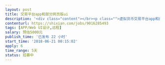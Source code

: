 ```yaml
---                
layout: post       
title: 交易平台app和部分网页版ui           
description: '<div class="content"></br><p class="">虚拟货币交易平台app和部分网页ui。要求熟悉本平台业务内容，有审美意识，有独创意识。能自主把本平台业务内容涵盖。精巧细致，美观大方。要求速度块、效率高。一周内能出结果。可以参考<a href="http://www.fcoin.com网页版。和www.ocx.com，的app，alcoin" rel="nofollow" target="_blank">www.fcoin.com网页版。和www.ocx.com，的app，alcoin</a> 的app，基本功能差不多。具备整合能力，把本平台内容有效整合。</br></p></br></div>'     
contenturl: https://shixian.com/jobs/9016285493      
tags: [APP/Web UI设计,远程]            
salary: 预估5000元          
publish_time: '已发布 22 小时'         
start_time: '2018-06-21 00:15:02'           
apply: 6                   
time_range: 5天              
status: 招募中                  
---                 
```

